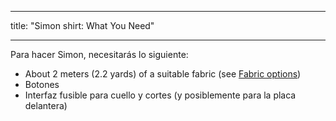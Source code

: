 - - -
title: "Simon shirt: What You Need"
- - -

Para hacer Simon, necesitarás lo siguiente:

- About 2 meters (2.2 yards) of a suitable fabric (see [Fabric options](/docs/patterns/simon/fabric/))
- Botones
- Interfaz fusible para cuello y cortes (y posiblemente para la placa delantera)
